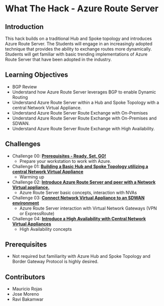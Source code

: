# What The Hack - Azure Route Server

## Introduction

This hack builds on a traditional Hub and Spoke topology and introduces Azure Route Server. The Students will engage in an increasingly adopted technique that provides the ability to exchange routes more dynamically. Students will get familiar with basic trending implementations of Azure Route Server that have been adopted in the industry.  

## Learning Objectives

- BGP Review
- Understand how Azure Route Server leverages BGP to enable Dynamic Routing
- Understand Azure Route Server within a Hub and Spoke Topology with a central Network Virtual Appliance.  
- Understand Azure Route Server Route Exchange with On-Premises 
- Understand Azure Route Server Route Exchange with On-Premises and SDWAN. 
- Understand Azure Route Server Route Exchange with High Availability.

## Challenges

- Challenge 00: **[Prerequisites - Ready, Set, GO!](Student/Challenge-00.md)**
	 - Prepare your workstation to work with Azure.
- Challenge 01: **[Building a Basic Hub and Spoke Topology utilizing a central Network Virtual Appliance](Student/Challenge-01.md)**
	 - Warming up
- Challenge 02: **[Introduce Azure Route Server and peer with a Network Virtual appliance.](Student/Challenge-02.md)**
	 - Azure Route Server basic concepts, interaction with NVAs
- Challenge 03: **[Connect Network Virtual Appliance to an SDWAN environment](Student/Challenge-03.md)**
	 - Azure Route Server interaction with Virtual Network Gateways (VPN or ExpressRoute)
- Challenge 04: **[Introduce a High Availability with Central Network Virtual Appliances](Student/Challenge-04.md)**
	 - High Availability concepts

## Prerequisites

- Not required but familiarity with Azure Hub and Spoke Topology and Border Gateway Protocol is highly desired. 

## Contributors

- Mauricio Rojas
- Jose Moreno
- Ravi Bakamwar
